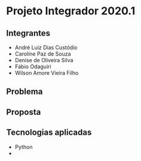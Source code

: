 # Projeto Integrador 2020.1

## Integrantes

  - André Luiz Dias Custódio
  - Caroline Paz de Souza
  - Denise de Oliveira Silva
  - Fábio Odaguiri
  - Wilson Amore Vieira Filho

## Problema



## Proposta



## Tecnologias aplicadas
 - Python
 -
